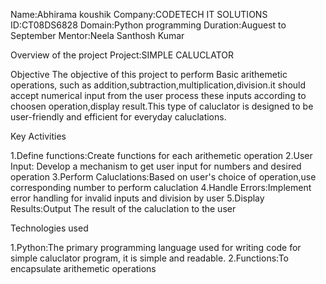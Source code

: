 Name:Abhirama koushik
Company:CODETECH IT SOLUTIONS
ID:CT08DS6828
Domain:Python programming
Duration:Auguest to September
Mentor:Neela Santhosh Kumar

Overview of the project
Project:SIMPLE CALUCLATOR

Objective
The objective of this project to perform Basic arithemetic operations, such as addition,subtraction,multiplication,division.it should accept numerical input from the user
process these inputs according to choosen operation,display result.This type of caluclator is designed to be user-friendly and efficient for everyday caluclations.

Key Activities

1.Define functions:Create functions for each arithemetic operation
2.User Input: Develop a mechanism to get user input for numbers and desired operation
3.Perform Caluclations:Based on user's choice of operation,use corresponding number to perform caluclation
4.Handle Errors:Implement error handling for invalid inputs and division by user
5.Display Results:Output The result  of the caluclation to the user

Technologies used

1.Python:The primary programming language used for writing code for simple caluclator program, it is simple and readable.
2.Functions:To encapsulate arithemetic operations


